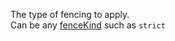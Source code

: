 The type of fencing to apply.  
Can be any [fenceKind](/enums/enums.fencekind.html) such as `strict`  
